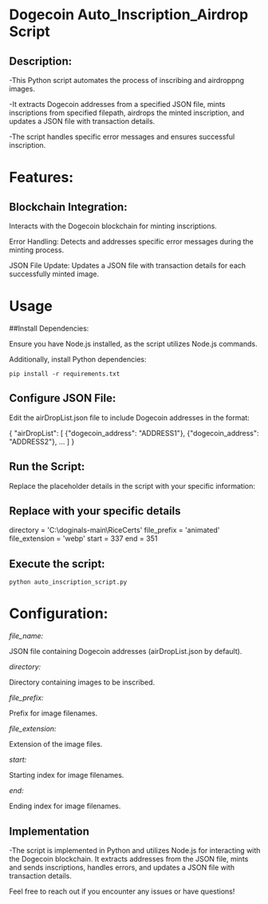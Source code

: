 # Dogecoin Auto_Inscription_Airdrop Script

## Description:

-This Python script automates the process of inscribing and airdroppng images. 

-It extracts Dogecoin addresses from a specified JSON file, mints inscriptions from specified filepath, airdrops the minted inscription, and updates a JSON file with transaction details. 

-The script handles specific error messages and ensures successful inscription.

# Features:

## Blockchain Integration: 

Interacts with the Dogecoin blockchain for minting inscriptions.

Error Handling: Detects and addresses specific error messages during the minting process.

JSON File Update: Updates a JSON file with transaction details for each successfully minted image.


# Usage

##Install Dependencies:

Ensure you have Node.js installed, as the script utilizes Node.js commands. 

Additionally, install Python dependencies:

`pip install -r requirements.txt`


## Configure JSON File:

Edit the airDropList.json file to include Dogecoin addresses in the format:

{
  "airDropList": [
    {"dogecoin_address": "ADDRESS1"},
    {"dogecoin_address": "ADDRESS2"},
    ...
  ]
}

## Run the Script:

Replace the placeholder details in the script with your specific information:

## Replace with your specific details

directory = 'C:\\doginals-main\\RiceCerts'
file_prefix = 'animated'
file_extension = 'webp'
start = 337
end = 351

## Execute the script:

`python auto_inscription_script.py`

# Configuration:

*file_name:*

JSON file containing Dogecoin addresses (airDropList.json by default).

*directory:*
 
Directory containing images to be inscribed.

*file_prefix:*

Prefix for image filenames.

*file_extension:*

 Extension of the image files.

*start:*

 Starting index for image filenames.

*end:*

Ending index for image filenames.

## Implementation

-The script is implemented in Python and utilizes Node.js for interacting with the Dogecoin blockchain. It extracts addresses from the JSON file, mints and sends inscriptions, handles errors, and updates a JSON file with transaction details.

Feel free to reach out if you encounter any issues or have questions!